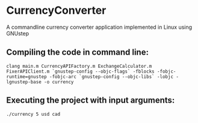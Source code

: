 # CurrencyConverter
A commandline currency converter application implemented in Linux using GNUstep

## Compiling the code in command line: 

    clang main.m CurrencyAPIFactory.m ExchangeCalculator.m FixerAPIClient.m `gnustep-config --objc-flags` -fblocks -fobjc-runtime=gnustep -fobjc-arc `gnustep-config --objc-libs` -lobjc -lgnustep-base -o currency

## Executing the project with input arguments:

    ./currency 5 usd cad
